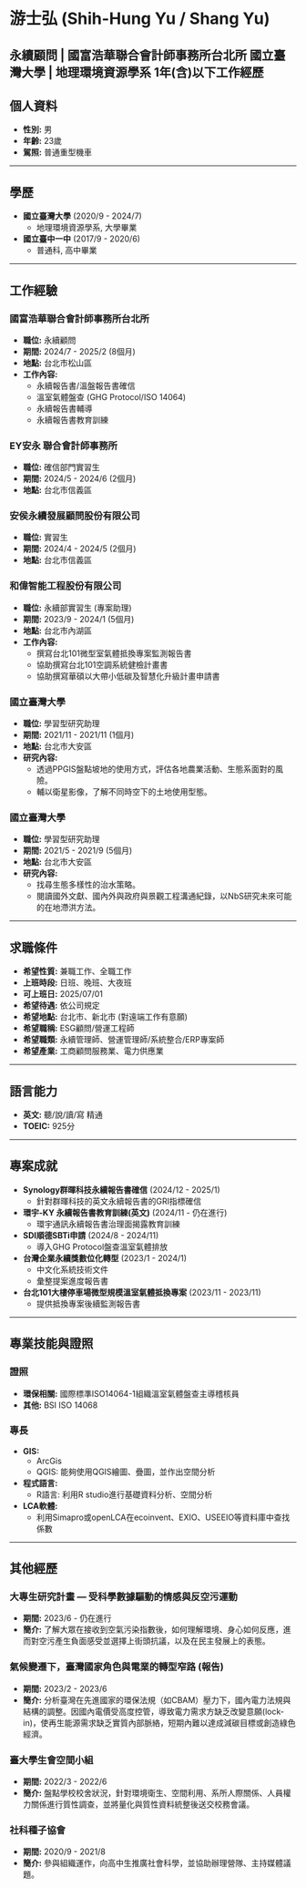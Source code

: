 # 游士弘 (Shih-Hung Yu / Shang Yu)

永續顧問 | 國富浩華聯合會計師事務所台北所
國立臺灣大學 | 地理環境資源學系
1年(含)以下工作經歷 
---

## 個人資料

- **性別:** 男
- **年齡:** 23歲
- **駕照:** 普通重型機車

---

## 學歷

- **國立臺灣大學** (2020/9 - 2024/7)
  - 地理環境資源學系, 大學畢業
- **國立臺中一中** (2017/9 - 2020/6)
  - 普通科, 高中畢業

---

## 工作經驗

### 國富浩華聯合會計師事務所台北所
- **職位:** 永續顧問
- **期間:** 2024/7 - 2025/2 (8個月)
- **地點:** 台北市松山區
- **工作內容:**
    - 永續報告書/溫盤報告書確信
    - 溫室氣體盤查 (GHG Protocol/ISO 14064)
    - 永續報告書輔導
    - 永續報告書教育訓練

### EY安永 聯合會計師事務所
- **職位:** 確信部門實習生
- **期間:** 2024/5 - 2024/6 (2個月)
- **地點:** 台北市信義區

### 安侯永續發展顧問股份有限公司
- **職位:** 實習生
- **期間:** 2024/4 - 2024/5 (2個月)
- **地點:** 台北市信義區

### 和偉智能工程股份有限公司
- **職位:** 永續部實習生 (專案助理)
- **期間:** 2023/9 - 2024/1 (5個月)
- **地點:** 台北市內湖區
- **工作內容:**
    - 撰寫台北101微型室氣體抵換專案監測報告書
    - 協助撰寫台北101空調系統健檢計畫書
    - 協助撰寫華碩以大帶小低碳及智慧化升級計畫申請書

### 國立臺灣大學
- **職位:** 學習型研究助理
- **期間:** 2021/11 - 2021/11 (1個月)
- **地點:** 台北市大安區
- **研究內容:**
    - 透過PPGIS盤點坡地的使用方式，評估各地農業活動、生態系面對的風險。
    - 輔以衛星影像，了解不同時空下的土地使用型態。

### 國立臺灣大學
- **職位:** 學習型研究助理
- **期間:** 2021/5 - 2021/9 (5個月)
- **地點:** 台北市大安區
- **研究內容:**
    - 找尋生態多樣性的治水策略。
    - 閱讀國外文獻、國內外與政府與景觀工程溝通紀錄，以NbS研究未來可能的在地滯洪方法。

---

## 求職條件

- **希望性質:** 兼職工作、全職工作
- **上班時段:** 日班、晚班、大夜班
- **可上班日:** 2025/07/01
- **希望待遇:** 依公司規定
- **希望地點:** 台北市、新北市 (對遠端工作有意願)
- **希望職稱:** ESG顧問/營運工程師
- **希望職類:** 永續管理師、營運管理師/系統整合/ERP專案師
- **希望產業:** 工商顧問服務業、電力供應業

---

## 語言能力

- **英文:** 聽/說/讀/寫 精通
- **TOEIC:** 925分

---

## 專案成就

- **Synology群暉科技永續報告書確信** (2024/12 - 2025/1)
  - 針對群暉科技的英文永續報告書的GRI指標確信
- **環宇-KY 永續報告書教育訓練(英文)** (2024/11 - 仍在進行)
  - 環宇通訊永續報告書治理面揭露教育訓練
- **SDI順德SBTi申請** (2024/8 - 2024/11)
  - 導入GHG Protocol盤查溫室氣體排放
- **台灣企業永續獎數位化轉型** (2023/1 - 2024/1)
  - 中文化系統技術文件
  - 彙整提案進度報告書
- **台北101大樓停車場微型規模溫室氣體抵換專案** (2023/11 - 2023/11)
  - 提供抵換專案後續監測報告書

---

## 專業技能與證照

### 證照
- **環保相關:** 國際標準ISO14064-1組織溫室氣體盤查主導稽核員
- **其他:** BSI ISO 14068

### 專長
- **GIS:**
  - ArcGis
  - QGIS: 能夠使用QGIS繪圖、疊圖，並作出空間分析
- **程式語言:**
  - R語言: 利用R studio進行基礎資料分析、空間分析
- **LCA軟體:**
  - 利用Simapro或openLCA在ecoinvent、EXIO、USEEIO等資料庫中查找係數

---

## 其他經歷

### 大專生研究計畫 — 受科學數據驅動的情感與反空污運動
- **期間:** 2023/6 - 仍在進行
- **簡介:** 了解大眾在接收到空氣污染指數後，如何理解環境、身心如何反應，進而對空污產生負面感受並選擇上街頭抗議，以及在民主發展上的表態。

### 氣候變遷下，臺灣國家角色與電業的轉型窄路 (報告)
- **期間:** 2023/2 - 2023/6
- **簡介:** 分析臺灣在先進國家的環保法規（如CBAM）壓力下，國內電力法規與結構的調整。因國內電價受高度控管，導致電力需求方缺乏改變意願(lock-in)，使再生能源需求缺乏實質內部脈絡，短期內難以達成減碳目標或創造綠色經濟。

### 臺大學生會空間小組
- **期間:** 2022/3 - 2022/6
- **簡介:** 盤點學校校舍狀況，針對環境衛生、空間利用、系所人際關係、人員權力關係進行質性調查，並將量化與質性資料統整後送交校務會議。

### 社科種子協會
- **期間:** 2020/9 - 2021/8
- **簡介:** 參與組織運作，向高中生推廣社會科學，並協助辦理營隊、主持媒體議題。
